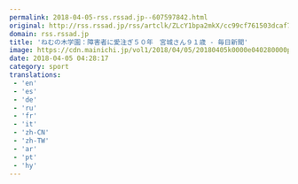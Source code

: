 ```yaml
---
permalink: 2018-04-05-rss.rssad.jp--607597842.html
original: http://rss.rssad.jp/rss/artclk/ZLcY1bpa2mkX/cc99cf761503dcaf75ac9bd61778c8f4?ul=boof0i9ssdWP8OTClftB1FYvUxU2ajjIUYHESMhIXD7XoAZdX_HQH1PP8g0sizzsovuk3Cwd1r.oRG4TQUauoOJYBTea
domain: rss.rssad.jp
title: 'ねむの木学園：障害者に愛注ぎ５０年　宮城さん９１歳 - 毎日新聞'
image: https://cdn.mainichi.jp/vol1/2018/04/05/20180405k0000e040280000p/9.jpg?1
date: 2018-04-05 04:28:17
category: sport
translations: 
 - 'en'
 - 'es'
 - 'de'
 - 'ru'
 - 'fr'
 - 'it'
 - 'zh-CN'
 - 'zh-TW'
 - 'ar'
 - 'pt'
 - 'hy'
---
```


